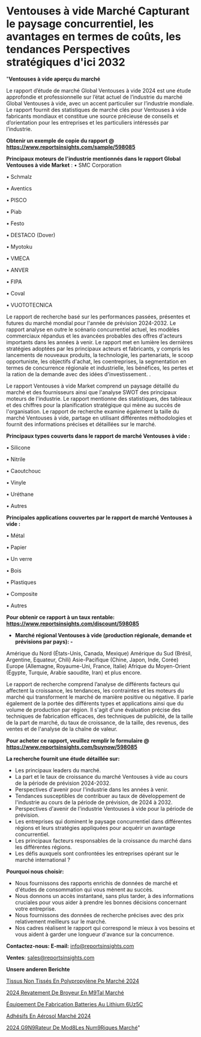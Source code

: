 # Ventouses à vide Marché Capturant le paysage concurrentiel, les avantages en termes de coûts, les tendances Perspectives stratégiques d'ici 2032

"<strong>Ventouses à vide aperçu du marché</strong>

Le rapport d’étude de marché Global Ventouses à vide 2024 est une étude approfondie et professionnelle sur l’état actuel de l’industrie du marché Global Ventouses à vide, avec un accent particulier sur l’industrie mondiale. Le rapport fournit des statistiques de marché clés pour Ventouses à vide fabricants mondiaux et constitue une source précieuse de conseils et d’orientation pour les entreprises et les particuliers intéressés par l’industrie.

<strong>Obtenir un exemple de copie du rapport @ <a href=https://www.reportsinsights.com/sample/598085>https://www.reportsinsights.com/sample/598085</a></strong>

<strong>Principaux moteurs de l'industrie mentionnés dans le rapport Global Ventouses à vide Market</strong> :
• SMC Corporation

• Schmalz

• Aventics

• PISCO

• Piab

• Festo

• DESTACO (Dover)

• Myotoku

• VMECA

• ANVER

• FIPA

• Coval

• VUOTOTECNICA

Le rapport de recherche basé sur les performances passées, présentes et futures du marché mondial pour l'année de prévision 2024-2032. Le rapport analyse en outre le scénario concurrentiel actuel, les modèles commerciaux répandus et les avancées probables des offres d'acteurs importants dans les années à venir. Le rapport met en lumière les dernières stratégies adoptées par les principaux acteurs et fabricants, y compris les lancements de nouveaux produits, la technologie, les partenariats, le scoop opportuniste, les objectifs d'achat, les coentreprises, la segmentation en termes de concurrence régionale et industrielle, les bénéfices, les pertes et la ration de la demande avec des idées d'investissement. .

Le rapport Ventouses à vide Market comprend un paysage détaillé du marché et des fournisseurs ainsi que l'analyse SWOT des principaux moteurs de l'industrie. Le rapport mentionne des statistiques, des tableaux et des chiffres pour la planification stratégique qui mène au succès de l'organisation. Le rapport de recherche examine également la taille du marché Ventouses à vide, partage en utilisant différentes méthodologies et fournit des informations précises et détaillées sur le marché.

<strong>Principaux types couverts dans le rapport de marché Ventouses à vide :</strong>

• Silicone

• Nitrile

• Caoutchouc

• Vinyle

• Uréthane

• Autres

<strong>Principales applications couvertes par le rapport de marché Ventouses à vide :</strong>

• Métal

• Papier

• Un verre

• Bois

• Plastiques

• Composite

• Autres

<strong>Pour obtenir ce rapport à un taux rentable: <a href=https://www.reportsinsights.com/discount/598085>https://www.reportsinsights.com/discount/598085</a></strong>
<ul>
  <li><strong>Marché régional Ventouses à vide (production régionale, demande et prévisions par pays): -</strong></li>
</ul>
Amérique du Nord (États-Unis, Canada, Mexique)
Amérique du Sud (Brésil, Argentine, Equateur, Chili)
Asie-Pacifique (Chine, Japon, Inde, Corée)
Europe (Allemagne, Royaume-Uni, France, Italie)
Afrique du Moyen-Orient (Égypte, Turquie, Arabie saoudite, Iran) et plus encore.

Le rapport de recherche comprend l’analyse de différents facteurs qui affectent la croissance, les tendances, les contraintes et les moteurs du marché qui transforment le marché de manière positive ou négative. Il parle également de la portée des différents types et applications ainsi que du volume de production par région. Il s'agit d'une évaluation précise des techniques de fabrication efficaces, des techniques de publicité, de la taille de la part de marché, du taux de croissance, de la taille, des revenus, des ventes et de l'analyse de la chaîne de valeur.

<strong>Pour acheter ce rapport, veuillez remplir le formulaire @   <a href=https://www.reportsinsights.com/buynow/598085>https://www.reportsinsights.com/buynow/598085</a></strong>

<strong>La recherche fournit une étude détaillée sur:</strong>
<ul>
  <li>Les principaux leaders du marché.</li>
  <li>La part et le taux de croissance du marché Ventouses à vide au cours de la période de prévision 2024-2032.</li>
  <li>Perspectives d'avenir pour l'industrie dans les années à venir.</li>
  <li>Tendances susceptibles de contribuer au taux de développement de l'industrie au cours de la période de prévision, de 2024 à 2032.</li>
  <li>Perspectives d'avenir de l'industrie Ventouses à vide pour la période de prévision.</li>
  <li>Les entreprises qui dominent le paysage concurrentiel dans différentes régions et leurs stratégies appliquées pour acquérir un avantage concurrentiel.</li>
  <li>Les principaux facteurs responsables de la croissance du marché dans les différentes régions.</li>
  <li>Les défis auxquels sont confrontées les entreprises opérant sur le marché international ?</li>
</ul>
<strong>Pourquoi nous choisir:</strong>
<ul>
  <li>Nous fournissons des rapports enrichis de données de marché et d'études de consommation qui vous mènent au succès.</li>
  <li>Nous donnons un accès instantané, sans plus tarder, à des informations cruciales pour vous aider à prendre les bonnes décisions concernant votre entreprise.</li>
  <li>Nous fournissons des données de recherche précises avec des prix relativement meilleurs sur le marché.</li>
  <li>Nos cadres réalisent le rapport qui correspond le mieux à vos besoins et vous aident à garder une longueur d'avance sur la concurrence.</li>
</ul>
<strong>Contactez-nous:
</strong><strong>E-mail:</strong> <a href=mailto:info@reportsinsights.com>info@reportsinsights.com</a>

<strong>Ventes</strong>: <a href=mailto:sales@reportsinsights.com>sales@reportsinsights.com</a>

<strong>Unsere anderen Berichte</strong>

<a href=https://www.linkedin.com/pulse/tissus-non-tissés-en-polypropylène-pp-marché-aperçus-oovoc/>Tissus Non Tissés En Polypropylène Pp Marché 2024</a>

<a href=https://www.linkedin.com/pulse/2024-rev%C3%AAtement-de-broyeur-en-m%C3%A9tal-march%C3%A9-rapport-ybwyc/>2024 Revatement De Broyeur En M9Tal Marché</a>

<a href=https://www.linkedin.com/pulse/équipement-de-fabrication-batteries-au-lithium-6uz5c/>Équipement De Fabrication Batteries Au Lithium 6Uz5C</a>

<a href=https://www.linkedin.com/pulse/adhésifs-en-aérosol-marchéperspectives-futures-qbwfe/>Adhésifs En Aérosol Marché 2024</a>

<a href=https://www.linkedin.com/pulse/2024-g%C3%A9n%C3%A9rateur-de-mod%C3%A8les-num%C3%A9riques-march%C3%A9-xhjac/>2024 G9N9Rateur De Mod8Les Num9Riques Marché</a>"
